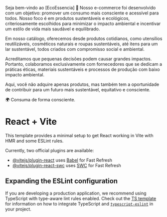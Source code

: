 Seja bem-vindo ao [EcoEssencia] 🌱
Nosso e-commerce foi desenvolvido com um objetivo: promover um consumo mais consciente e acessível para todos. Nosso foco é em produtos sustentáveis e ecológicos, criteriosamente escolhidos para minimizar o impacto ambiental e incentivar um estilo de vida mais saudável e equilibrado.

Em nosso catálogo, oferecemos desde produtos cotidianos, como utensílios reutilizáveis, cosméticos naturais e roupas sustentáveis, até itens para um lar sustentável, todos criados com compromisso social e ambiental.

Acreditamos que pequenas decisões podem causar grandes impactos. Portanto, colaboramos exclusivamente com fornecedores que se dedicam a práticas éticas, materiais sustentáveis e processos de produção com baixo impacto ambiental.

Aqui, você não adquire apenas produtos, mas também tem a oportunidade de contribuir para um futuro mais sustentável, equitativo e consciente.

🌍 Consuma de forma consciente.




# React + Vite

This template provides a minimal setup to get React working in Vite with HMR and some ESLint rules.

Currently, two official plugins are available:

- [@vitejs/plugin-react](https://github.com/vitejs/vite-plugin-react/blob/main/packages/plugin-react) uses [Babel](https://babeljs.io/) for Fast Refresh
- [@vitejs/plugin-react-swc](https://github.com/vitejs/vite-plugin-react/blob/main/packages/plugin-react-swc) uses [SWC](https://swc.rs/) for Fast Refresh

## Expanding the ESLint configuration

If you are developing a production application, we recommend using TypeScript with type-aware lint rules enabled. Check out the [TS template](https://github.com/vitejs/vite/tree/main/packages/create-vite/template-react-ts) for information on how to integrate TypeScript and [`typescript-eslint`](https://typescript-eslint.io) in your project.


